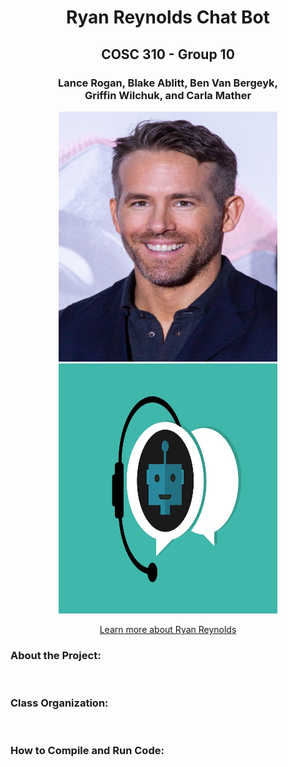 <h1 align="center"> Ryan Reynolds Chat Bot </h1>
<h2 align="center"> COSC 310 - Group 10</h2>
<h3 align="center">Lance Rogan, Blake Ablitt, Ben Van Bergeyk, <br>Griffin Wilchuk, and Carla Mather </h3>
<p align="center">
<img src="images/ryan_reynolds.jpg" alt="hiking" width="350" height="400" />
<img src="images/chat_bot.jpg" alt="hiking" width="350" height="400" />
  
 <p align = "center"><a href="https://www.imdb.com/name/nm0005351/">Learn more about Ryan Reynolds</a>
 <h3>About the Project:</h3>
 <br>
 <h3>Class Organization:</h3>
 <br>
 <h3>How to Compile and Run Code:</h3>

